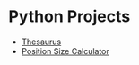 # Python Projects

* [Thesaurus](thesaurus/README.md)
* [Position Size Calculator](position-size-calculator/README.md)
